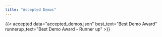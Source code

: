 ```yaml
---
title: "Accepted Demos"
---
```


{{< accepted data="accepted_demos.json" best_text="Best Demo Award" runnerup_text="Best Demo Award - Runner up" >}}
